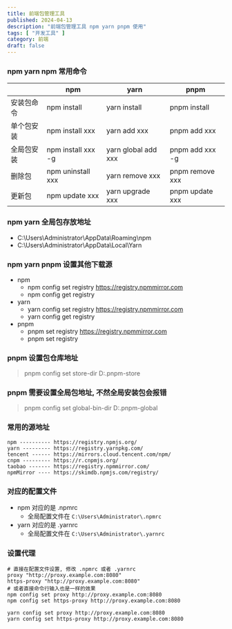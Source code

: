 ```yaml
---
title: 前端包管理工具
published: 2024-04-13
description: "前端包管理工具 npm yarn pnpm 使用"
tags: [ "开发工具" ]
category: 前端
draft: false
---
```


### npm yarn npm 常用命令

|       | npm                | yarn                | pnpm            |
|-------|--------------------|---------------------|-----------------|     
| 安装包命令 | npm install        | yarn install        | pnpm install    | 
| 单个包安装 | npm install xxx    | yarn add xxx        | pnpm add xxx    |
| 全局包安装 | npm install xxx -g | yarn global add xxx | pnpm add xxx -g |
| 删除包   | npm uninstall xxx  | yarn remove xxx     | pnpm remove xxx |
| 更新包   | npm update xxx     | yarn upgrade xxx    | pnpm update xxx |

### npm yarn 全局包存放地址

- C:\Users\Administrator\AppData\Roaming\npm
- C:\Users\Administrator\AppData\Local\Yarn

### npm yarn pnpm 设置其他下载源

- npm
    - npm config set registry https://registry.npmmirror.com
    - npm config get registry
- yarn
    - yarn config set registry https://registry.npmmirror.com
    - yarn config get registry
- pnpm
    - pnpm set registry https://registry.npmmirror.com
    - pnpm set registry

### pnpm 设置包仓库地址

> pnpm config set store-dir D:\.pnpm-store

### pnpm 需要设置全局包地址, 不然全局安装包会报错
> pnpm config set global-bin-dir D:\.pnpm-global

### 常用的源地址

```
npm ---------- https://registry.npmjs.org/
yarn --------- https://registry.yarnpkg.com/
tencent ------ https://mirrors.cloud.tencent.com/npm/
cnpm --------- https://r.cnpmjs.org/
taobao ------- https://registry.npmmirror.com/
npmMirror ---- https://skimdb.npmjs.com/registry/
```

### 对应的配置文件
- npm 对应的是 .npmrc
  - 全局配置文件在 `C:\Users\Administrator\.npmrc`
- yarn 对应的是 .yarnrc
  - 全局配置文件在 `C:\Users\Administrator\.yarnrc`

### 设置代理
```
# 直接在配置文件设置, 修改 .npmrc 或者 .yarnrc
proxy "http://proxy.example.com:8080"
https-proxy "http://proxy.example.com:8080"
# 或者直接命令行输入也是一样的效果
npm config set proxy http://proxy.example.com:8080
npm config set https-proxy http://proxy.example.com:8080

yarn config set proxy http://proxy.example.com:8080
yarn config set https-proxy http://proxy.example.com:8080
```